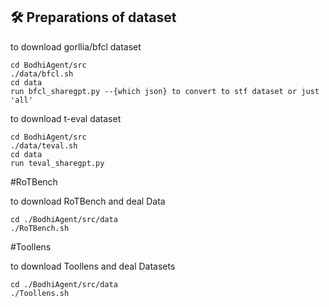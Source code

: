 ## 🛠️ Preparations of dataset

to download gorllia/bfcl dataset

```
cd BodhiAgent/src
./data/bfcl.sh
cd data
run bfcl_sharegpt.py --{which json} to convert to stf dataset or just 'all'
```

to download t-eval dataset

```
cd BodhiAgent/src
./data/teval.sh
cd data
run teval_sharegpt.py 
```

#RoTBench

to download RoTBench and deal Data
```
cd ./BodhiAgent/src/data
./RoTBench.sh
```

#Toollens

to download Toollens and deal Datasets
```
cd ./BodhiAgent/src/data
./Toollens.sh
```
